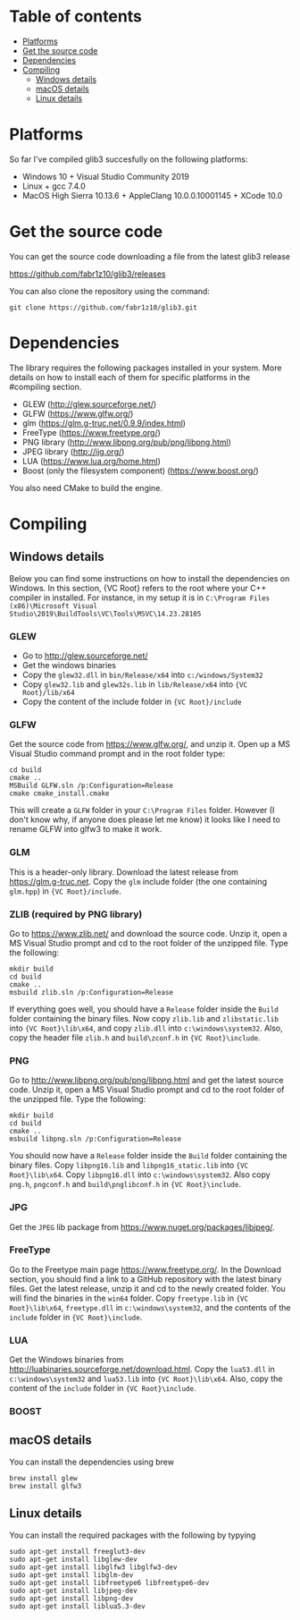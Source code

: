 # Table of contents

* [Platforms](#platforms)
* [Get the source code](#get-the-source-code)
* [Dependencies](#dependencies)
* [Compiling](#compiling)
  * [Windows details](#windows-details)
  * [macOS details](#macos-details)
  * [Linux details](#linux-details)

# Platforms

So far I've compiled glib3 succesfully on the following platforms:

* Windows 10 + Visual Studio Community 2019
* Linux + gcc 7.4.0
* MacOS High Sierra 10.13.6 + AppleClang 10.0.0.10001145 + XCode 10.0

# Get the source code

You can get the source code downloading a file from the latest
glib3 release

https://github.com/fabr1z10/glib3/releases

You can also clone the repository using the command:

    git clone https://github.com/fabr1z10/glib3.git

# Dependencies

The library requires the following packages installed in your system. More details on how to install each of them for specific platforms in the #compiling section.

* GLEW (http://glew.sourceforge.net/)
* GLFW (https://www.glfw.org/)
* glm (https://glm.g-truc.net/0.9.9/index.html)
* FreeType (https://www.freetype.org/)
* PNG library (http://www.libpng.org/pub/png/libpng.html)
* JPEG library (http://ijg.org/)
* LUA (https://www.lua.org/home.html)
* Boost (only the filesystem component) (https://www.boost.org/)

You also need CMake to build the engine.

# Compiling

## Windows details

Below you can find some instructions on how to install the dependencies on Windows. In this section, {VC Root} refers to the root where your C++ compiler in installed. For instance, in my setup it is in `C:\Program Files (x86)\Microsoft Visual Studio\2019\BuildTools\VC\Tools\MSVC\14.23.28105`

### GLEW
* Go to http://glew.sourceforge.net/ 
* Get the windows binaries
* Copy the `glew32.dll` in `bin/Release/x64` into `c:/windows/System32` 
* Copy `glew32.lib` and `glew32s.lib` in `lib/Release/x64` into `{VC Root}/lib/x64`
* Copy the content of the include folder in `{VC Root}/include`

### GLFW

Get the source code from https://www.glfw.org/, and unzip it. Open up a MS Visual Studio command prompt and in the root folder type:
    
    cd build
    cmake .. 
    MSBuild GLFW.sln /p:Configuration=Release
    cmake cmake_install.cmake

This will create a `GLFW` folder in your `C:\Program Files` folder. However (I don't know why, if anyone does please let me know) it looks like I need to rename GLFW into glfw3 to make it work.

### GLM

This is a header-only library. Download the latest release from https://glm.g-truc.net. Copy the `glm` include folder (the one containing `glm.hpp`) in `{VC Root}/include`.

### ZLIB (required by PNG library)

Go to https://www.zlib.net/ and download the source code. Unzip it, open a MS Visual Studio prompt and cd to the root folder of the unzipped file. Type the following:

    mkdir build
    cd build
    cmake ..
    msbuild zlib.sln /p:Configuration=Release
If everything goes well, you should have a `Release` folder inside the `Build` folder containing the binary files. Now copy `zlib.lib` and `zlibstatic.lib` into `{VC Root}\lib\x64`, and copy `zlib.dll` into `c:\windows\system32`. Also, copy the header file `zlib.h` and `build\zconf.h` in `{VC Root}\include`.

### PNG

Go to http://www.libpng.org/pub/png/libpng.html and get the latest source code. Unzip it, open a MS Visual Studio prompt and cd to the root folder of the unzipped file. Type the following:

    mkdir build
    cd build
    cmake ..
    msbuild libpng.sln /p:Configuration=Release
You should now have a `Release` folder inside the `Build` folder containing the binary files. Copy `libpng16.lib` and `libpng16_static.lib` into `{VC Root}\lib\x64`. Copy `libpng16.dll` into `c:\windows\system32`. Also copy `png.h`, `pngconf.h` and `build\pnglibconf.h` in `{VC Root}\include`.

### JPG

Get the `JPEG` lib package from https://www.nuget.org/packages/libjpeg/.

### FreeType

Go to the Freetype main page https://www.freetype.org/. In the Download section, you should find a link to a GitHub repository with the latest binary files. Get the latest release, unzip it and cd to the newly created folder. You will find the binaries in the `win64` folder. Copy `freetype.lib` in `{VC Root}\lib\x64`, `freetype.dll` in `c:\windows\system32`, and the contents of the `include` folder in `{VC Root}\include`.

### LUA

Get the Windows binaries from http://luabinaries.sourceforge.net/download.html. Copy the `lua53.dll` in `c:\windows\system32` and `lua53.lib` into `{VC Root}\lib\x64`. Also, copy the content of the `include` folder in `{VC Root}\include`.

### BOOST

## macOS details

You can install the dependencies using brew

    brew install glew
    brew install glfw3

## Linux details

You can install the required packages with the following by typying

    sudo apt-get install freeglut3-dev
    sudo apt-get install libglew-dev
    sudo apt-get install libglfw3 libglfw3-dev
    sudo apt-get install libglm-dev
    sudo apt-get install libfreetype6 libfreetype6-dev
    sudo apt-get install libjpeg-dev
    sudo apt-get install libpng-dev
    sudo apt-get install liblua5.3-dev
